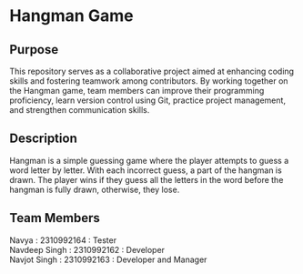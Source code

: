 # Hangman Game

## Purpose
This repository serves as a collaborative project aimed at enhancing coding skills and fostering teamwork among contributors. By working together on the Hangman game, team members can improve their programming proficiency, learn version control using Git, practice project management, and strengthen communication skills.

## Description
Hangman is a simple guessing game where the player attempts to guess a word letter by letter. With each incorrect guess, a part of the hangman is drawn. The player wins if they guess all the letters in the word before the hangman is fully drawn, otherwise, they lose.

## Team Members
Navya  : 2310992164 : Tester<br>
Navdeep Singh : 2310992162 : Developer<br>
Navjot Singh : 2310992163 : Developer and Manager<br>
